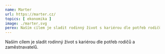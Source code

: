```yaml
---
name: Marter
url: https://marter.cz/
topics: [ ekonomika ]
image: ./marter.svg
perex: Naším cílem je sladit rodinný život s kariérou dle potřeb rodičů a zaměstnavatelů.
---
```


Naším cílem je sladit rodinný život s kariérou dle potřeb rodičů a zaměstnavatelů.